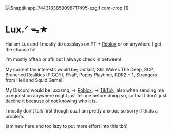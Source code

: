 
 ![Snaptik app_7443183859098717495-ezgif com-crop (1)](https://github.com/user-attachments/assets/ffb89d55-9c9e-4278-b5b2-ff6f181546cf)                                                   

 # Lux.ᐟ ᯓ★ 

Hai am Lux and I mostly do cosplays on PT + [Roblox](https://www.roblox.com/users/1877066579/profile) or on anywhere I get the chance to!

I'm mostly offtab or afk but I always check in between!

My current fav interests would be; Outlast, Still Wakes The Deep, SCP, Branched Realities (PIGGY), FNaF, Poppy Playtime, RDR2 + 1, Strangers from Hell and Squid Game!!


My Discord would be luxxzmq, -> [Roblox](https://www.roblox.com/users/1877066579/profile), -> [TikTok](https://www.tiktok.com/@luxxzmq), also when sending me a request on anywhere might just tell me before doing so, so that I don't just decline it because of not knowing who it is. 

I mostly don't talk first though cuz I am pretty anxious so sorry if thats a problem.



(am new here and too lazy to put more effort into this tbh)
